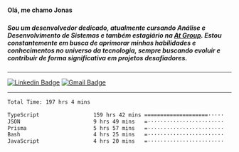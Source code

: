<h4 align="left">Olá, me chamo Jonas</h4>

###

<h5 align="left">Sou um desenvolvedor dedicado, atualmente cursando Análise e Desenvolvimento de Sistemas e também  estagiário na <a href="https://atgroup.com.br/">At Group</a>. Estou constantemente em busca de aprimorar minhas habilidades e conhecimentos no universo da tecnologia, sempre buscando evoluir e contribuir de forma significativa em projetos desafiadores.</h5>

###
<hr>

[![Linkedin Badge](https://img.shields.io/badge/-Jonas%20Neto-065535?style=flat-square&logo=Linkedin&logoColor=white&link=https://www.linkedin.com/in/jonas-nogueira-neto/)](https://www.linkedin.com/in/jonas-nogueira-neto/)
[![Gmail Badge](https://img.shields.io/badge/-nogueiraneto.jonas@gmail.com-065535?style=flat-square&logo=Gmail&logoColor=white&link=mailto:diego.schell.f@gmail.com)](mailto:diego.schell.f@gmail.com)
<hr>
<!--START_SECTION:waka-->

```txt
Total Time: 197 hrs 4 mins

TypeScript                 159 hrs 42 mins ====================·····   80.16 %
JSON                       9 hrs 49 mins   =························   04.93 %
Prisma                     5 hrs 57 mins   =························   02.99 %
Bash                       4 hrs 25 mins   =························   02.22 %
JavaScript                 4 hrs 20 mins   =························   02.18 %
```

<!--END_SECTION:waka-->
###
